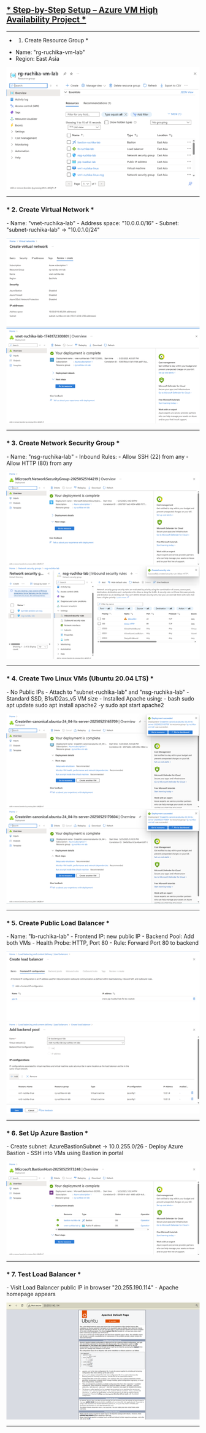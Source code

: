<h2><u>* Step-by-Step Setup – Azure VM High Availability Project * </u></h2>

---

* 1. Create Resource Group *
- Name: "rg-ruchika-vm-lab"
- Region: East Asia

![Resource Group Creation](./screenshots/resourcegroup.png)

---

<h3>* 2. Create Virtual Network *</h3>
- Name: "vnet-ruchika-lab"
- Address space: "10.0.0.0/16"
- Subnet: "subnet-ruchika-lab" → "10.0.1.0/24"

![Virtual Network Creation](./screenshots/virtualnetwork.png)
![Virtual Network Creation](./screenshots/virtualnetwork-1.png)

---

<h3>* 3. Create Network Security Group *</h3>
- Name: "nsg-ruchika-lab"
- Inbound Rules:
  - Allow SSH (22) from any
  - Allow HTTP (80) from any

![Network Security Group Creation](./screenshots/NSG.png)
![Network Security Group Creation](./screenshots/NSG-rules.png)

---

<h3>* 4. Create Two Linux VMs (Ubuntu 20.04 LTS) *</h3>
- No Public IPs
- Attach to "subnet-ruchika-lab" and "nsg-ruchika-lab"
- Standard SSD, B1s/D2as_v5 VM size
- Installed Apache using:
- bash
sudo apt update
sudo apt install apache2 -y
sudo apt start apache2

![Virtual Machine 1 Creation](./screenshots/virtualmachine1.png)
![Virtual Machine 2 Creation](./screenshots/virtualmachine2.png)

---

<h3>* 5. Create Public Load Balancer *</h3>
- Name: "lb-ruchika-lab"
- Frontend IP: new public IP
- Backend Pool: Add both VMs
- Health Probe: HTTP, Port 80
- Rule: Forward Port 80 to backend

![Public Load Balancer Creation](./screenshots/publicLB.png)
![Public Load Balancer Creation](./screenshots/backendpool-LB.png)

---

<h3>* 6. Set Up Azure Bastion *</h3>
- Create subnet: AzureBastionSubnet → 10.0.255.0/26
- Deploy Azure Bastion
- SSH into VMs using Bastion in portal

![Bastion Host Creation](./screenshots/bastion.png)

---

<h3>* 7. Test Load Balancer *</h3>
- Visit Load Balancer public IP in browser "20.255.190.114"
- Apache homepage appears

![Apache webpage](./screenshots/apachewebpage.png)

---
